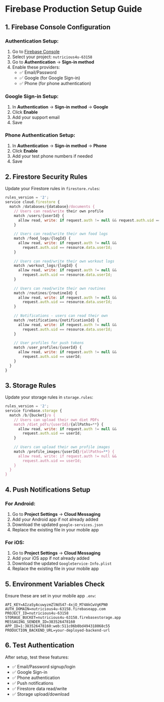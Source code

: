 # Firebase Production Setup Guide

## 1. Firebase Console Configuration

### Authentication Setup:
1. Go to [Firebase Console](https://console.firebase.google.com)
2. Select your project: `nutricious4u-63158`
3. Go to **Authentication** → **Sign-in method**
4. Enable these providers:
   - ✅ Email/Password
   - ✅ Google (for Google Sign-in)
   - ✅ Phone (for phone authentication)

### Google Sign-in Setup:
1. In **Authentication** → **Sign-in method** → **Google**
2. Click **Enable**
3. Add your support email
4. Save

### Phone Authentication Setup:
1. In **Authentication** → **Sign-in method** → **Phone**
2. Click **Enable**
3. Add your test phone numbers if needed
4. Save

## 2. Firestore Security Rules

Update your Firestore rules in `firestore.rules`:

```javascript
rules_version = '2';
service cloud.firestore {
  match /databases/{database}/documents {
    // Users can read/write their own profile
    match /users/{userId} {
      allow read, write: if request.auth != null && request.auth.uid == userId;
    }
    
    // Users can read/write their own food logs
    match /food_logs/{logId} {
      allow read, write: if request.auth != null && 
        request.auth.uid == resource.data.userId;
    }
    
    // Users can read/write their own workout logs
    match /workout_logs/{logId} {
      allow read, write: if request.auth != null && 
        request.auth.uid == resource.data.userId;
    }
    
    // Users can read/write their own routines
    match /routines/{routineId} {
      allow read, write: if request.auth != null && 
        request.auth.uid == resource.data.userId;
    }
    
    // Notifications - users can read their own
    match /notifications/{notificationId} {
      allow read, write: if request.auth != null && 
        request.auth.uid == resource.data.userId;
    }
    
    // User profiles for push tokens
    match /user_profiles/{userId} {
      allow read, write: if request.auth != null && 
        request.auth.uid == userId;
    }
  }
}
```

## 3. Storage Rules

Update your storage rules in `storage.rules`:

```javascript
rules_version = '2';
service firebase.storage {
  match /b/{bucket}/o {
    // Users can upload their own diet PDFs
    match /diet_pdfs/{userId}/{allPaths=**} {
      allow read, write: if request.auth != null && 
        request.auth.uid == userId;
    }
    
    // Users can upload their own profile images
    match /profile_images/{userId}/{allPaths=**} {
      allow read, write: if request.auth != null && 
        request.auth.uid == userId;
    }
  }
}
```

## 4. Push Notifications Setup

### For Android:
1. Go to **Project Settings** → **Cloud Messaging**
2. Add your Android app if not already added
3. Download the updated `google-services.json`
4. Replace the existing file in your mobile app

### For iOS:
1. Go to **Project Settings** → **Cloud Messaging**
2. Add your iOS app if not already added
3. Download the updated `GoogleService-Info.plist`
4. Replace the existing file in your mobile app

## 5. Environment Variables Check

Ensure these are set in your mobile app `.env`:
```
API_KEY=AIzaSyAcuwyzmZlNdS47-4xjO_M74AkCwVgKPN0
AUTH_DOMAIN=nutricious4u-63158.firebaseapp.com
PROJECT_ID=nutricious4u-63158
STORAGE_BUCKET=nutricious4u-63158.firebasestorage.app
MESSAGING_SENDER_ID=383526478160
APP_ID=1:383526478160:web:511c06b0bd494318068c55
PRODUCTION_BACKEND_URL=your-deployed-backend-url
```

## 6. Test Authentication

After setup, test these features:
- ✅ Email/Password signup/login
- ✅ Google Sign-in
- ✅ Phone authentication
- ✅ Push notifications
- ✅ Firestore data read/write
- ✅ Storage upload/download 